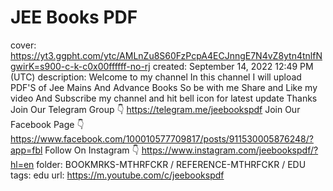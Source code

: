 # JEE Books PDF

cover: https://yt3.ggpht.com/ytc/AMLnZu8S60FzPcpA4ECJnngE7N4vZ8ytn4tnlfNgwirK=s900-c-k-c0x00ffffff-no-rj
created: September 14, 2022 12:49 PM (UTC)
description: Welcome to my channel   In this channel I will upload PDF'S of Jee Mains And Advance Books  So be with me  Share and Like my video  And Subscribe my channel and hit bell icon for latest update Thanks     Join Our Telegram Group 👇  https://telegram.me/jeebookspdf     Join Our Facebook Page 👇  https://www.facebook.com/100010577709817/posts/911530005876248/?app=fbl    Follow On Instagram 👇  https://www.instagram.com/jeebookspdf/?hl=en
folder: BOOKMRKS-MTHRFCKR / REFERENCE-MTHRFCKR / EDU
tags: edu
url: https://m.youtube.com/c/jeebookspdf